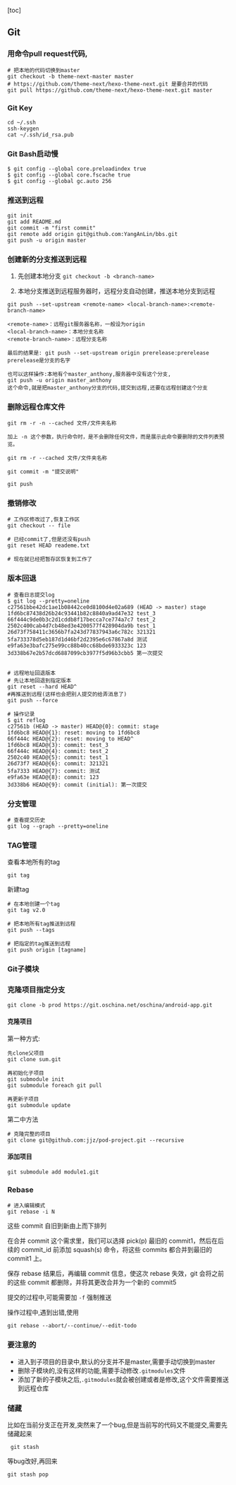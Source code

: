 [toc]

## Git

### 用命令pull request代码,

```sehll
# 把本地的代码切换到master
git checkout -b theme-next-master master
# https://github.com/theme-next/hexo-theme-next.git 是要合并的代码
git pull https://github.com/theme-next/hexo-theme-next.git master
```

### Git Key

```shell
cd ~/.ssh
ssh-keygen
cat ~/.ssh/id_rsa.pub
```

### Git Bash启动慢
```shell
$ git config --global core.preloadindex true
$ git config --global core.fscache true
$ git config --global gc.auto 256
```

### 推送到远程
```shell
git init
git add README.md
git commit -m "first commit"
git remote add origin git@github.com:YangAnLin/bbs.git
git push -u origin master
```

### 创建新的分支推送到远程

1. 先创建本地分支
`git checkout -b <branch-name>`

2. 本地分支推送到远程服务器时，远程分支自动创建，推送本地分支到远程
```shell
git push --set-upstream <remote-name> <local-branch-name>:<remote-branch-name>

<remote-name>：远程git服务器名称，一般设为origin
<local-branch-name>：本地分支名称
<remote-branch-name>：远程分支名称

最后的结果是: git push --set-upstream origin prerelease:prerelease
prerelease是分支的名字

也可以这样操作:本地有个master_anthony,服务器中没有这个分支,
git push -u origin master_anthony
这个命令,就是把master_anthony分支的代码,提交到远程,还要在远程创建这个分支
```

### 删除远程仓库文件

```
git rm -r -n --cached 文件/文件夹名称 

加上 -n 这个参数，执行命令时，是不会删除任何文件，而是展示此命令要删除的文件列表预览。

git rm -r --cached 文件/文件夹名称

git commit -m "提交说明"

git push
```

### 撤销修改
```shell
# 工作区修改过了,恢复工作区
git checkout -- file

# 已经commit了,但是还没有push
git reset HEAD reademe.txt

# 现在就已经把暂存区恢复到工作了
```

### 版本回退
```shell
# 查看日志提交log
$ git log --pretty=oneline
c27561bbe42dc1ae1b08442ce0d8100d4e02a689 (HEAD -> master) stage
1fd6bc87438d26b24c93441b82c8840a9ad47e32 test_3
66f444c9de0b3c2d1cddb8f17becca7ce774a7c7 test_2
2502c400cab4d7cb48ed3e4200577f428904da9b test_1
26d73f758411c3656b7fa243d77837943a6c782c 321321
5fa733378d5eb187d1d46bf2d2395e6c67867a8d 测试
e9fa63e3bafc275e99cc88b40cc68bde6933323c 123
3d338b67e2b57dcd6887099cb3977f5d96b3cbb5 第一次提交


# 远程地址回退版本
# 先让本地回退到指定版本
git reset --hard HEAD^
#再推送到远程(这样也会把别人提交的给弄消息了)
git push --force

# 操作记录
$ git reflog
c27561b (HEAD -> master) HEAD@{0}: commit: stage
1fd6bc8 HEAD@{1}: reset: moving to 1fd6bc8
66f444c HEAD@{2}: reset: moving to HEAD^
1fd6bc8 HEAD@{3}: commit: test_3
66f444c HEAD@{4}: commit: test_2
2502c40 HEAD@{5}: commit: test_1
26d73f7 HEAD@{6}: commit: 321321
5fa7333 HEAD@{7}: commit: 测试
e9fa63e HEAD@{8}: commit: 123
3d338b6 HEAD@{9}: commit (initial): 第一次提交
```

### 分支管理
```shell
# 查看提交历史
git log --graph --pretty=oneline
```

### TAG管理
查看本地所有的tag
```shell
git tag
```

新建tag
```shell
# 在本地创建一个tag
git tag v2.0

# 把本地所有tag推送到远程
git push --tags

# 把指定的tag推送到远程
git push origin [tagname]
```

### Git子模块

### 克隆项目指定分支
```shell
git clone -b prod https://git.oschina.net/oschina/android-app.git
```

#### 克隆项目
第一种方式:
```shell
先clone父项目
git clone sum.git

再初始化子项目
git submodule init
git submodule foreach git pull

再更新子项目
git submodule update
```
第二中方法
```shell
# 克隆完整的项目
git clone git@github.com:jjz/pod-project.git --recursive
```

#### 添加项目
```shell
git submodule add module1.git
```

### Rebase
```shell
# 进入编辑模式
git rebase -i N
```
这些 commit 自旧到新由上而下排列

在合并 commit 这个需求里，我们可以选择 pick(p) 最旧的 commit1，然后在后续的 commit_id 前添加 squash(s) 命令，将这些 commits 都合并到最旧的 commit1 上。

保存 rebase 结果后，再编辑 commit 信息，使这次 rebase 失效，git 会将之前的这些 commit 都删除，并将其更改合并为一个新的 commit5

提交的过程中,可能需要加 `-f` 强制推送

操作过程中,遇到出错,使用
```shell
git rebase --abort/--continue/--edit-todo
```


### 要注意的

* 进入到子项目的目录中,默认的分支并不是master,需要手动切换到master
* 删除子模块的,没有这样的功能,需要手动修改`.gitmodules`文件
* 添加了新的子模块之后,`.gitmodules`就会被创建或者是修改,这个文件需要推送到远程仓库



### 储藏

比如在当前分支正在开发,突然来了一个bug,但是当前写的代码又不能提交,需要先储藏起来

```shell
 git stash
```

等bug改好,再回来

```shell
git stash pop
```